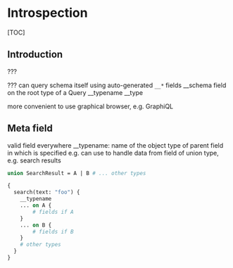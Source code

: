 # Introspection

[TOC]



## Introduction

???

??? can query schema itself using auto-generated `__*` fields
    __schema field on the root type of a Query
    __typename
    __type

more convenient to use graphical browser, e.g. GraphiQL

## Meta field

valid field everywhere
__typename: name of the object type of parent field in which is specified
    e.g. can use to handle data from field of union type, e.g. search results

```graphql
union SearchResult = A | B # ... other types
```

```graphql
{
  search(text: "foo") {
    __typename
    ... on A {
        # fields if A
    }
    ... on B {
        # fields if B
    }
    # other types
  }
}
```